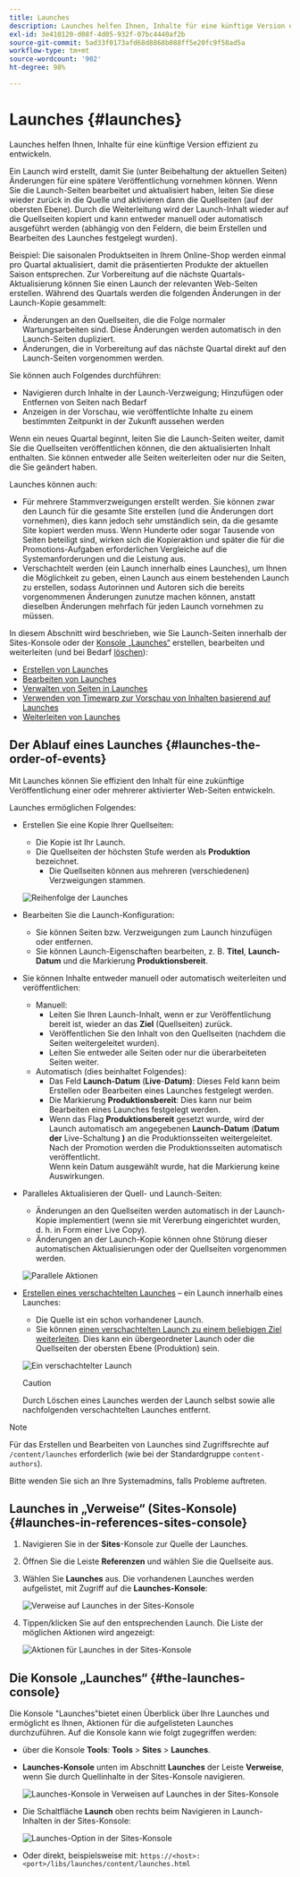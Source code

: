 ```yaml
---
title: Launches
description: Launches helfen Ihnen, Inhalte für eine künftige Version effizient zu entwickeln. So sind Sie in der Lage, Änderungen für eine spätere Veröffentlichung vorzunehmen – unter Beibehaltung der aktuellen Seiten.
exl-id: 3e410120-d08f-4d05-932f-07bc4440af2b
source-git-commit: 5ad33f0173afd68d8868b088ff5e20fc9f58ad5a
workflow-type: tm+mt
source-wordcount: '902'
ht-degree: 98%

---
```


# Launches {#launches}

Launches helfen Ihnen, Inhalte für eine künftige Version effizient zu entwickeln.

Ein Launch wird erstellt, damit Sie (unter Beibehaltung der aktuellen Seiten) Änderungen für eine spätere Veröffentlichung vornehmen können. Wenn Sie die Launch-Seiten bearbeitet und aktualisiert haben, leiten Sie diese wieder zurück in die Quelle und aktivieren dann die Quellseiten (auf der obersten Ebene). Durch die Weiterleitung wird der Launch-Inhalt wieder auf die Quellseiten kopiert und kann entweder manuell oder automatisch ausgeführt werden (abhängig von den Feldern, die beim Erstellen und Bearbeiten des Launches festgelegt wurden).

Beispiel: Die saisonalen Produktseiten in Ihrem Online-Shop werden einmal pro Quartal aktualisiert, damit die präsentierten Produkte der aktuellen Saison entsprechen. Zur Vorbereitung auf die nächste Quartals-Aktualisierung können Sie einen Launch der relevanten Web-Seiten erstellen. Während des Quartals werden die folgenden Änderungen in der Launch-Kopie gesammelt:

* Änderungen an den Quellseiten, die die Folge normaler Wartungsarbeiten sind. Diese Änderungen werden automatisch in den Launch-Seiten dupliziert.
* Änderungen, die in Vorbereitung auf das nächste Quartal direkt auf den Launch-Seiten vorgenommen werden.

Sie können auch Folgendes durchführen:

* Navigieren durch Inhalte in der Launch-Verzweigung; Hinzufügen oder Entfernen von Seiten nach Bedarf
* Anzeigen in der Vorschau, wie veröffentlichte Inhalte zu einem bestimmten Zeitpunkt in der Zukunft aussehen werden

Wenn ein neues Quartal beginnt, leiten Sie die Launch-Seiten weiter, damit Sie die Quellseiten veröffentlichen können, die den aktualisierten Inhalt enthalten. Sie können entweder alle Seiten weiterleiten oder nur die Seiten, die Sie geändert haben.

Launches können auch:

* Für mehrere Stammverzweigungen erstellt werden. Sie können zwar den Launch für die gesamte Site erstellen (und die Änderungen dort vornehmen), dies kann jedoch sehr umständlich sein, da die gesamte Site kopiert werden muss. Wenn Hunderte oder sogar Tausende von Seiten beteiligt sind, wirken sich die Kopieraktion und später die für die Promotions-Aufgaben erforderlichen Vergleiche auf die Systemanforderungen und die Leistung aus.
* Verschachtelt werden (ein Launch innerhalb eines Launches), um Ihnen die Möglichkeit zu geben, einen Launch aus einem bestehenden Launch zu erstellen, sodass Autorinnen und Autoren sich die bereits vorgenommenen Änderungen zunutze machen können, anstatt dieselben Änderungen mehrfach für jeden Launch vornehmen zu müssen.

In diesem Abschnitt wird beschrieben, wie Sie Launch-Seiten innerhalb der Sites-Konsole oder der [Konsole „Launches“](#the-launches-console) erstellen, bearbeiten und weiterleiten (und bei Bedarf [löschen](/help/sites-cloud/authoring/launches/creating.md#deleting-a-launch)):

* [Erstellen von Launches](/help/sites-cloud/authoring/launches/creating.md)
* [Bearbeiten von Launches](/help/sites-cloud/authoring/launches/editing.md)
* [Verwalten von Seiten in Launches](/help/sites-cloud/authoring/launches/managing-pages.md)
* [Verwenden von Timewarp zur Vorschau von Inhalten basierend auf Launches](/help/sites-cloud/authoring/launches/preview.md)
* [Weiterleiten von Launches](/help/sites-cloud/authoring/launches/promoting.md)

## Der Ablauf eines Launches {#launches-the-order-of-events}

Mit Launches können Sie effizient den Inhalt für eine zukünftige Veröffentlichung einer oder mehrerer aktivierter Web-Seiten entwickeln.

Launches ermöglichen Folgendes:

* Erstellen Sie eine Kopie Ihrer Quellseiten:
   * Die Kopie ist Ihr Launch.
   * Die Quellseiten der höchsten Stufe werden als **Produktion** bezeichnet.
      * Die Quellseiten können aus mehreren (verschiedenen) Verzweigungen stammen.

  ![Reihenfolge der Launches](/help/sites-cloud/authoring/assets/launches-order.png)

* Bearbeiten Sie die Launch-Konfiguration:
   * Sie können Seiten bzw. Verzweigungen zum Launch hinzufügen oder entfernen.
   * Sie können Launch-Eigenschaften bearbeiten, z. B. **Titel**, **Launch-Datum** und die Markierung **Produktionsbereit**.
* Sie können Inhalte entweder manuell oder automatisch weiterleiten und veröffentlichen:
   * Manuell:
      * Leiten Sie Ihren Launch-Inhalt, wenn er zur Veröffentlichung bereit ist, wieder an das **Ziel** (Quellseiten) zurück.
      * Veröffentlichen Sie den Inhalt von den Quellseiten (nachdem die Seiten weitergeleitet wurden).
      * Leiten Sie entweder alle Seiten oder nur die überarbeiteten Seiten weiter.
   * Automatisch (dies beinhaltet Folgendes):
      * Das Feld **Launch-Datum** (**Live**-**Datum)**: Dieses Feld kann beim Erstellen oder Bearbeiten eines Launches festgelegt werden.
      * Die Markierung **Produktionsbereit**: Dies kann nur beim Bearbeiten eines Launches festgelegt werden.
      * Wenn das Flag **Produktionsbereit** gesetzt wurde, wird der Launch automatisch am angegebenen **Launch-Datum** (**Datum der** Live-Schaltung **)** an die Produktionsseiten weitergeleitet. Nach der Promotion werden die Produktionsseiten automatisch veröffentlicht.\
        Wenn kein Datum ausgewählt wurde, hat die Markierung keine Auswirkungen.
* Paralleles Aktualisieren der Quell- und Launch-Seiten:
   * Änderungen an den Quellseiten werden automatisch in der Launch-Kopie implementiert (wenn sie mit Vererbung eingerichtet wurden, d. h. in Form einer Live Copy).
   * Änderungen an der Launch-Kopie können ohne Störung dieser automatischen Aktualisierungen oder der Quellseiten vorgenommen werden.

  ![Parallele Aktionen](/help/sites-cloud/authoring/assets/launches-parallel.png)

* [Erstellen eines verschachtelten Launches](/help/sites-cloud/authoring/launches/creating.md#creating-a-nested-launch) – ein Launch innerhalb eines Launches:
   * Die Quelle ist ein schon vorhandener Launch.
   * Sie können [einen verschachtelten Launch zu einem beliebigen Ziel weiterleiten](/help/sites-cloud/authoring/launches/promoting.md#promoting-a-nested-launch). Dies kann ein übergeordneter Launch oder die Quellseiten der obersten Ebene (Produktion) sein.

  ![Ein verschachtelter Launch](/help/sites-cloud/authoring/assets/launches-nested.png)

  >[!CAUTION]
  >
  >Durch Löschen eines Launches werden der Launch selbst sowie alle nachfolgenden verschachtelten Launches entfernt.

>[!NOTE]
>
>Für das Erstellen und Bearbeiten von Launches sind Zugriffsrechte auf `/content/launches` erforderlich (wie bei der Standardgruppe `content-authors`).
>
>Bitte wenden Sie sich an Ihre Systemadmins, falls Probleme auftreten.

## Launches in „Verweise“ (Sites-Konsole) {#launches-in-references-sites-console}

1. Navigieren Sie in der **Sites**-Konsole zur Quelle der Launches.
1. Öffnen Sie die Leiste **Referenzen** und wählen Sie die Quellseite aus.
1. Wählen Sie **Launches** aus. Die vorhandenen Launches werden aufgelistet, mit Zugriff auf die **Launches-Konsole**:

   ![Verweise auf Launches in der Sites-Konsole](/help/sites-cloud/authoring/assets/launches-references.png)

1. Tippen/klicken Sie auf den entsprechenden Launch. Die Liste der möglichen Aktionen wird angezeigt:

   ![Aktionen für Launches in der Sites-Konsole](/help/sites-cloud/authoring/assets/launches-references-actions.png)

## Die Konsole „Launches“  {#the-launches-console}

Die Konsole &quot;Launches&quot;bietet einen Überblick über Ihre Launches und ermöglicht es Ihnen, Aktionen für die aufgelisteten Launches durchzuführen. Auf die Konsole kann wie folgt zugegriffen werden:

* über die Konsole **Tools**: **Tools** > **Sites** > **Launches**.

* **Launches-Konsole** unten im Abschnitt **Launches** der Leiste **Verweise**, wenn Sie durch Quellinhalte in der Sites-Konsole navigieren.

  ![Launches-Konsole in Verweisen auf Launches in der Sites-Konsole](/help/sites-cloud/authoring/assets/launches-references.png)

* Die Schaltfläche **Launch** oben rechts beim Navigieren in Launch-Inhalten in der Sites-Konsole:

  ![Launches-Option in der Sites-Konsole](/help/sites-cloud/authoring/assets/launches-console-navigate-launch-content.png)

* Oder direkt, beispielsweise mit:
  `https://<host>:<port>/libs/launches/content/launches.html`
